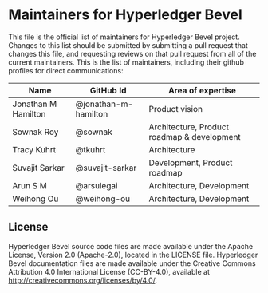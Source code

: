 # Maintainers for Hyperledger Bevel

This file is the official list of maintainers for Hyperledger Bevel project.
Changes to this list should be submitted by submitting a pull request that changes this file, and requesting reviews on that pull request from all of the current maintainers.
This is the list of maintainers, including their github profiles for direct communications:

|          Name          |     GitHub Id            |       Area of expertise                     |
|------------------------|--------------------------|---------------------------------------------|
| Jonathan M Hamilton    | @jonathan-m-hamilton     | Product vision                              |
| Sownak Roy             | @sownak                  | Architecture, Product roadmap & development |
| Tracy Kuhrt            | @tkuhrt                  | Architecture                                |
| Suvajit Sarkar         | @suvajit-sarkar          | Development, Product roadmap                |
| Arun S M               | @arsulegai               | Architecture, Development                   |
| Weihong Ou             | @weihong-ou              | Architecture, Development                   |

## License <a name="license"></a>
Hyperledger Bevel source code files are made available under the Apache License, Version 2.0 (Apache-2.0), located in the LICENSE file. Hyperledger Bevel documentation files are made available under the Creative Commons Attribution 4.0 International License (CC-BY-4.0), available at http://creativecommons.org/licenses/by/4.0/.
